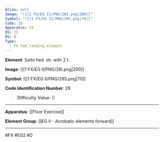 ```yaml
---
Alias: null
Image: "![[1 FX/EG II/PNG/28I.png|200]]"
Symbol: "![[1 FX/EG II/PNG/28S.png|70]]"
Code: 28
Apparatus: FX
EG: II
DV: D
Type:
  - FX_Fwd_landing_element
---
```

**Element**: Salto fwd. str. with 2 t.

**Image**:
![[1 FX/EG II/PNG/28I.png|200]]

**Symbol**:
![[1 FX/EG II/PNG/28S.png|70]]

**Code Identification Number**: 28

>**Difficulty Value**: D

___
**Apparatus**: [[Floor Exercise]]

**Element Group**: [[EG II - Acrobatic elements forward]]
___
#FX #EG2 #D
